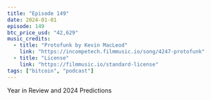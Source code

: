 ```yaml
---
title: "Episode 149"
date: 2024-01-01
episode: 149
btc_price_usd: "42,629"
music_credits:
  - title: "Protofunk by Kevin MacLeod"
    link: "https://incompetech.filmmusic.io/song/4247-protofunk"
  - title: "License"
    link: "https://filmmusic.io/standard-license"
tags: ["bitcoin", "podcast"]
---
```


Year in Review and 2024 Predictions